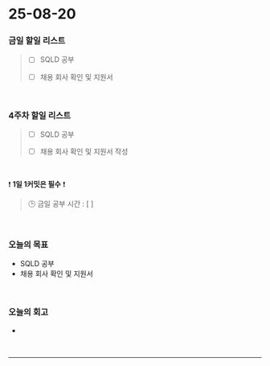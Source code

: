 # 25-08-20

### 금일 할일 리스트
> - [ ] SQLD 공부
>
> - [ ] 채용 회사 확인 및 지원서

<br/>

### 4주차 할일 리스트
> - [ ] SQLD 공부
>
> - [ ] 채용 회사 확인 및 지원서 작성

<br/>

❗ **1일 1커밋은 필수** ❗

> 🕒 금일 공부 시간 : [  ]

<br/>

### 오늘의 목표
- SQLD 공부
- 채용 회사 확인 및 지원서

<br>

### 오늘의 회고
- 


<br/>

---
